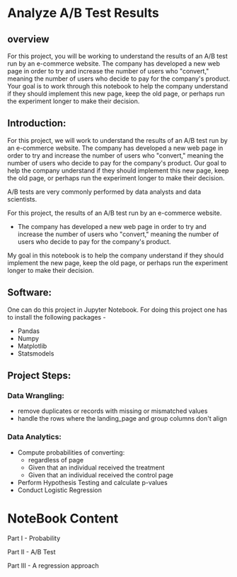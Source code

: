 # Analyze A/B Test Results

## overview

For this project, you will be working to understand the results of an A/B test run by an e-commerce website. The company has developed a new web page in order to try and increase the number of users who "convert," meaning the number of users who decide to pay for the company's product. Your goal is to work through this notebook to help the company understand if they should implement this new page, keep the old page, or perhaps run the experiment longer to make their decision.

## Introduction:

For this project, we will work to understand the results of an A/B test run by an e-commerce website. The company has developed a new web page in order to try and increase the number of users who "convert," meaning the number of users who decide to pay for the company's product. Our goal to help the company understand if they should implement this new page, keep the old page, or perhaps run the experiment longer to make their decision.

A/B tests are very commonly performed by data analysts and data scientists. 

For this project, the results of an A/B test run by an e-commerce website.
- The company has developed a new web page in order to try and increase the number of users who "convert," meaning the number of users who decide to pay for the company's product. 

My goal in this notebook is to help the company understand if they should implement the new page, keep the old page, or perhaps run the experiment longer to make their decision.

## Software:

One can do this project in Jupyter Notebook. For doing this project one has to install the following packages -
- Pandas
- Numpy
- Matplotlib
- Statsmodels

## Project Steps:

### Data Wrangling:

- remove duplicates or records with missing or mismatched values
- handle the rows where the landing_page and group columns don't align

### Data Analytics:

- Compute probabilities of converting: 
    - regardless of page
    - Given that an individual received the treatment
    - Given that an individual received the control page
- Perform Hypothesis Testing and calculate p-values
- Conduct Logistic Regression


# NoteBook Content


Part I - Probability

Part II - A/B Test

Part III - A regression approach